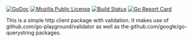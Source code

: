 [![GoDoc](https://godoc.org/github.com/myENA/restclient?status.svg)](https://godoc.org/github.com/myENA/restclient)
[![Mozilla Public License](https://img.shields.io/badge/license-MPL-blue.svg)](https://www.mozilla.org/MPL)
[![Build Status](https://travis-ci.org/myENA/restclient.svg?branch=master)](https://travis-ci.org/myENA/restclient)
[![Go Report Card](https://goreportcard.com/badge/github.com/myENA/restclient)](https://goreportcard.com/report/github.com/myENA/restclient)

This is a simple http client package with validation.  It makes use of github.com/go-playground/validator as well as the github.com/google/go-querystring packages.


